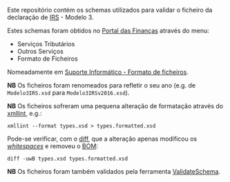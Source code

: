 Este repositório contém os schemas utilizados para validar o ficheiro da declaração de [IRS](http://info.portaldasfinancas.gov.pt/pt/informacao_fiscal/codigos_tributarios/irs/index_irs.htm) - Modelo 3.

Estes schemas foram obtidos no [Portal das Finanças](https://www.portaldasfinancas.gov.pt/) através do menu:

  * Serviços Tributários
  * Outros Serviços
  * Formato de Ficheiros

Nomeadamente em [Suporte Informático - Formato de ficheiros](http://www.portaldasfinancas.gov.pt/de/ajuda/DGCI/FAQSI.htm).

**NB** Os ficheiros foram renomeados para refletir o seu ano (e.g. de `Modelo3IRS.xsd` para `Modelo3IRSv2016.xsd`). 

**NB** Os ficheiros sofreram uma pequena alteração de formatação através do [xmllint](http://linux.die.net/man/1/xmllint), e.g.: 

	xmllint --format types.xsd > types.formatted.xsd

Pode-se verificar, com o [diff](http://linux.die.net/man/1/diff), que a alteração apenas modificou os *[whitespaces](http://en.wikipedia.org/wiki/Whitespace_character)* e removeu o [BOM](http://en.wikipedia.org/wiki/Byte_order_mark):

	diff -uwB types.xsd types.formatted.xsd

**NB** Os ficheiros foram também validados pela ferramenta [ValidateSchema](https://github.com/rgl/ValidateSchema/releases).